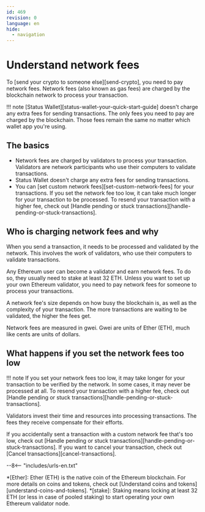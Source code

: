 ```yaml
---
id: 469
revision: 0
language: en
hide:
  - navigation
---
```


# Understand network fees

To [send your crypto to someone else][send-crypto], you need to pay network fees. Network fees (also known as gas fees) are charged by the blockchain network to process your transaction.

!!! note
     [Status Wallet][status-wallet-your-quick-start-guide] doesn't charge any extra fees for sending transactions. The only fees you need to pay are charged by the blockchain. Those fees remain the same no matter which wallet app you're using.

## The basics

- Network fees are charged by validators to process your transaction. Validators are network participants who use their computers to validate transactions.
- Status Wallet doesn't charge any extra fees for sending transactions.
- You can [set custom network fees][set-custom-network-fees] for your transactions. If you set the network fee too low, it can take much longer for your transaction to be processed. To resend your transaction with a higher fee, check out [Handle pending or stuck transactions][handle-pending-or-stuck-transactions].

## Who is charging network fees and why

When you send a transaction, it needs to be processed and validated by the network. This involves the work of validators, who use their computers to validate transactions.

Any Ethereum user can become a validator and earn network fees. To do so, they usually need to stake at least 32 ETH. Unless you want to set up your own Ethereum validator, you need to pay network fees for someone to process your transactions.

A network fee's size depends on how busy the blockchain is, as well as the complexity of your transaction. The more transactions are waiting to be validated, the higher the fees get.

Network fees are measured in gwei. Gwei are units of Ether (ETH), much like cents are units of dollars.

## What happens if you set the network fees too low

!!! note
     If you set your network fees too low, it may take longer for your transaction to be verified by the network. In some cases, it may never be processed at all. To resend your transaction with a higher fee, check out [Handle pending or stuck transactions][handle-pending-or-stuck-transactions].

Validators invest their time and resources into processing transactions. The fees they receive compensate for their efforts.

If you accidentally sent a transaction with a custom network fee that's too low, check out [Handle pending or stuck transactions][handle-pending-or-stuck-transactions]. If you want to cancel your transaction, check out [Cancel transactions][cancel-transactions].

--8<-- "includes/urls-en.txt"

*[Ether]: Ether (ETH) is the native coin of the Ethereum blockchain. For more details on coins and tokens, check out [Understand coins and tokens][understand-coins-and-tokens].
*[stake]: Staking means locking at least 32 ETH (or less in case of pooled staking) to start operating your own Ethereum validator node.